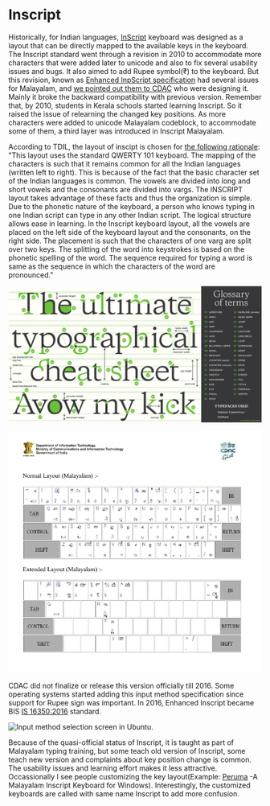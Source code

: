 # Inscript

Historically, for Indian languages, [InScript](https://en.wikipedia.org/wiki/InScript\_keyboard) keyboard was designed as a layout that can be directly mapped to the available keys in the keyboard. The Inscript standard went through a revision in 2010 to accommodate more characters that were added later to unicode and also to fix several usability issues and bugs. It also aimed to add Rupee symbol(₹) to the keyboard. But this revision, known as [Enhanced InpScript specification](http://malayalam.kerala.gov.in/images/8/80/Qwerty\_enhancedinscriptkeyboardlayout.pdf) had several issues for Malayalam, and [we pointed out them to CDAC](https://wiki.smc.org.in/CDAC-Inscript-Critique) who were designing it. Mainly it broke the backward compatibility with previous version. Remember that, by 2010, students in Kerala schools started learning Inscript. So it raised the issue of relearning the changed key positions. As more characters were added to unicode Malayalam codeblock, to accommodate some of them, a third layer was introduced in Inscript Malayalam.

According to TDIL, the layout of inscipt is chosen for [the following rationale](http://www.tdil-dc.in/index.php?option=com\_vertical\&parentid=12\&lang=en): "This layout uses the standard QWERTY 101 keyboard. The mapping of the characters is such that it remains common for all the Indian languages (written left to right). This is because of the fact that the basic character set of the Indian languages is common. The vowels are divided into long and short vowels and the consonants are divided into vargs. The INSCRIPT layout takes advantage of these facts and thus the organization is simple. Due to the phonetic nature of the keyboard, a person who knows typing in one Indian script can type in any other Indian script. The logical structure allows ease in learning. In the Inscript keyboard layout, all the vowels are placed on the left side of the keyboard layout and the consonants, on the right side. The placement is such that the characters of one varg are split over two keys. The splitting of the word into keystrokes is based on the phonetic spelling of the word. The sequence required for typing a word is same as the sequence in which the characters of the word are pronounced."

![ Malayalam Inscript old version layout](<../../.gitbook/assets/image (3).png>)

![ Malayalam Inscript enhanced layout with 3 layers](<../../.gitbook/assets/image (4) (1).png>)

CDAC did not finalize or release this version officially till 2016. Some operating systems started adding this input method specification since support for Rupee sign was important. In 2016, Enhanced Inscript became BIS [IS 16350:2016](https://www.services.bis.gov.in:8071/php/BIS\_2.0/bisconnect/standard\_review/Standard\_review/Isdetails?ID=MjIxOTY%3D) standard.

![ Input method selection screen in Ubuntu.](<../../.gitbook/assets/image (5).png>)

Because of the quasi-official status of Inscript, it is taught as part of Malayalam typing training, but some teach old version of Inscript, some teach new version and complaints about key position change is common. The usability issues and learning effort makes it less attractive. Occassionally I see people customizing the key layout(Example: [Peruma](https://sourceforge.net/projects/peruma/) -A Malayalam Inscript Keyboard for Windows). Interestingly, the customized keyboards are called with same name Inscript to add more confusion.

